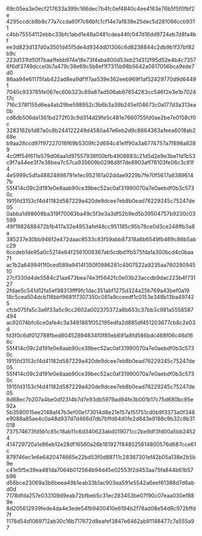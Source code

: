 69c05ea3e0ecf217633a399c166dec7b4fc0ef4840c4ee4163e76b5f5f0fbf2e
4295ccdcb8b8c77a7ccda60f7c66bfc1cf14e7af838e25dec5d281066ccb9311
c4bb75554112ebbc33bfc1abd1e46a0481cdea44fc047d16dd9724eb7d8fa4bf
ee3d823d137d0a3501d45f5de4d934dd01306c6d8238844c2db9b1f37bf82b9c
223d131fd50f7baa1febb974e18e73f4aba800d53eb21d312f95d52e4b4c7357
6f6df3749dcce0b7a479c38e69c5b8ef1f7315b98b5642a0817056bca9ede7d0
86aa94e61175fab422ad8ea9df1f7aa539e362eeb969f1af52429770d9d64491
7040c933785fe067ec60b323c89a87ad506ab67654283cc546f2e3e1b702417c
716c378f155d6ea4ab29be598952c3b6b3a39b245ef04673c0a177d3a313ea0b
cd8db506da1361bd272f03c9d314d29fe5c481e7660755fd0ae2be7e0158cf0c
3283162b1d87a0c8b244122249d4580a47e6eb2d9c8664363afeea6018ab268e
b9aa28ccd97f97227016f69b5309fc2d694c41e1f90a3a6774757a7f898a8289
4c0fff54f611e579d06aa1d97557938f00bfb4908883c21d5d2e9e3be11d1b53
c9f7a44ee3f7e38bea7c57ca935609b0296d8f7de8903aff78103fe06c3c81f4
4e5999c5dfa48824898791e1ec952161a02ddae9229b7fe70f5617a83896147b
55f414c09c2d191e0e8aab90ce39bec52ac0af31990070a7e0aebdf0b3c5730c
1915fd3153cf4d41182d587229a420de9dcee7eb8b0ead76229245c75247de05
0abba1d98608ba319f70083ba49c5f3e3a3df52b9ed5b39504757b9230c03599
49f1982688472b1b417a32e4953afef48cc951185c95b78ce0d3ce248ffb3a8a
385237e30bb946f2e472daac8533c83f59abb87318a6b6549fb469c86b5abc29
6ccdeb1de95a0c5214e64f2561006367ab5cdbd1fb575fda1a300bcd4c0baa71
ac1b2a64994f1f0ced589a9414f350f0986281c4907522a9235aa76029094510
27cf330d4de5584c21aa673bea74e3f5642fc0e03b23accdb9dac223b4f73127
2fdae5c541d12fa5ef98313fff9fc1dac351abf1275d324a25b769a43bef0a19
18c5cea504dcb116bbf9681f7307350c081a9cceedf1c0153e348b13ba497425
cfcb075fa5c3a6f33a5c9cc2602a002375372a8b653c37bb3c981a5558587494
ac92074bfc6ce0afe4c3a3491861f052195edfa2d885df451203677cb8c2e03d
fd3f0c6df012788fbed80452894834f0f85eb691a8fd586bdc468f06c46d166c
55f414c09c2d191e0e8aab90ce39bec52ac0af31990070a7e0aebdf0b3c5730c
1915fd3153cf4d41182d587229a420de9dcee7eb8b0ead76229245c75247de05
55f414c09c2d191e0e8aab90ce39bec52ac0af31990070a7e0aebdf0b3c5730c
1915fd3153cf4d41182d587229a420de9dcee7eb8b0ead76229245c75247de05
8d88ec7b207a4be0df2314b7d7e93db5979ad94fe3b001b17c75d680bc95e92a
5b3590015ee2148af47b3ef00e173014d8e21e157a151751cd0b9f3373a0f348
e9088a85ae4c0a48d937d7d466d7db7bffd64d0fe2d843e9188c9b32c8b31018
737574673fd5b1c85c18ab11c6d340623abd019071cc2be9df3fd00a5bb24524
414729720a1e86eb12e28df16560a26b181927f848525614800576d687cce61c
879746ec1e6e6420474665e22bd53f0d88711c28367301ef42b05a138e2b5b9e
c41e5f5e39ea481da7064b012564b94d45e02553f2d453aa75fa844b61b57b96
d56bce23069a3b6beea49b1eab33b1ac903ea591e5542a6eef61388d7d6abd0d
7178dfda257e033109d9eab72bfbeb5c31ec283453be07f90c07eaa030ef889e
8d205612939fede4da4e3ede54fb9400410e6194b2f78ad08e54d9c972bffd7f
1178d54d1069712ab30c16b717672d8eafef3847e6462ab91148477c7a555a97
